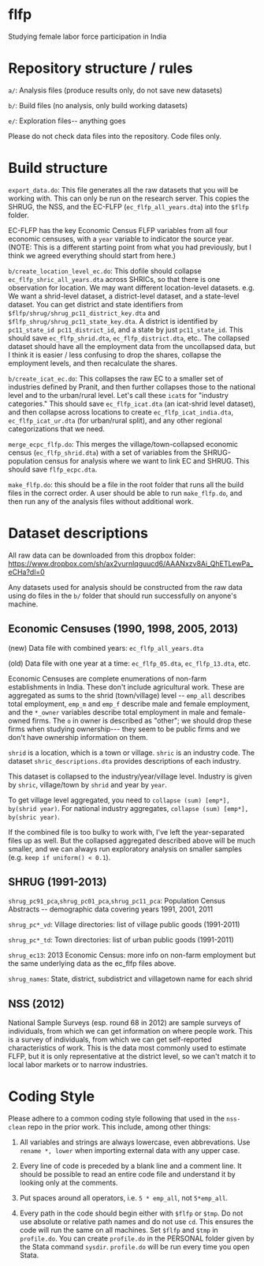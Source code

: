 # flfp
Studying female labor force participation in India

# Repository structure / rules

`a/`:  Analysis files (produce results only, do not save new datasets)

`b/`:  Build files (no analysis, only build working datasets)

`e/`:  Exploration files-- anything goes

Please do not check data files into the repository. Code files only.

# Build structure

`export_data.do`: This file generates all the raw datasets that you
will be working with. This can only be run on the research
server. This copies the SHRUG, the NSS, and the EC-FLFP
(`ec_flfp_all_years.dta`) into the `$flfp` folder.

EC-FLFP has the key Economic Census FLFP variables from all four
economic censuses, with a `year` variable to indicator the source
year. (NOTE: This is a different starting point from what you had
previously, but I think we agreed everything should start from here.)

`b/create_location_level_ec.do`: This dofile should collapse
`ec_flfp_shric_all_years.dta` across SHRICs, so that there is one
observation for location. We may want different location-level
datasets. e.g. We want a shrid-level dataset, a district-level
dataset, and a state-level dataset. You can get district and state
identifiers from `$flfp/shrug/shrug_pc11_district_key.dta` and
`$flfp_shrug/shrug_pc11_state_key.dta`. A district is identified by
`pc11_state_id pc11_district_id`, and a state by just `pc11_state_id`.
This should save `ec_flfp_shrid.dta`, `ec_flfp_district.dta`, etc..
The collapsed dataset should have all the employment data from the
uncollapsed data, but I think it is easier / less confusing to drop
the shares, collapse the employment levels, and then recalculate the
shares.

`b/create_icat_ec.do`: This collapses the raw EC to a smaller set of
industries defined by Pranit, and then further collapses those to the
national level and to the urban/rural level. Let's call these `icat`s
for "industry categories." This should save `ec_flfp_icat.dta` (an
icat-shrid level dataset), and then collapse across locations to
create `ec_flfp_icat_india.dta`, `ec_flfp_icat_ur.dta` (for
urban/rural split), and any other regional categorizations that we
need.

`merge_ecpc_flfp.do`: This merges the village/town-collapsed economic
census (`ec_flfp_shrid.dta`) with a set of variables from the
SHRUG-population census for analysis where we want to link EC and
SHRUG. This should save `flfp_ecpc.dta`.

`make_flfp.do`: this should be a file in the root folder that runs all
the build files in the correct order. A user should be able to run
`make_flfp.do`, and then run any of the analysis files without
additional work.

# Dataset descriptions

All raw data can be downloaded from this dropbox folder:
https://www.dropbox.com/sh/ax2vurnlqguucd6/AAANxzv8Ai_QhETLewPa_eCHa?dl=0

Any datasets used for analysis should be constructed from the raw data
using do files in the `b/` folder that should run successfully on
anyone's machine.

## Economic Censuses (1990, 1998, 2005, 2013)

(new) Data file with combined years: `ec_flfp_all_years.dta`

(old) Data file with one year at a time: `ec_flfp_05.dta`,
`ec_flfp_13.dta`, etc.

Economic Censuses are complete enumerations of non-farm establishments
in India. These don't include agricultural work. These are aggregated
as sums to the shrid (town/village) level -- `emp_all` describes total
employment, `emp_m` and `emp_f` describe male and female employment,
and the `*_owner` variables describe total employment in male and
female-owned firms. The `o` in owner is described as "other"; we
should drop these firms when studying ownership--- they seem to be
public firms and we don't have ownership information on them.

`shrid` is a location, which is a town or village. `shric` is an
industry code. The dataset `shric_descriptions.dta` provides
descriptions of each industry.

This dataset is collapsed to the industry/year/village
level. Industry is given by `shric`, village/town by `shrid` and year
by `year`.

To get village level aggregated, you need to `collapse (sum) [emp*],
by(shrid year)`. For national industry aggregates, `collapse (sum)
[emp*], by(shric year)`.

If the combined file is too bulky to work with, I've left the
year-separated files up as well. But the collapsed aggregated
described above will be much smaller, and we can always run
exploratory analysis on smaller samples (e.g. `keep if uniform() <
0.1`).

## SHRUG (1991-2013)

`shrug_pc91_pca`,`shrug_pc01_pca`,`shrug_pc11_pca`: Population Census Abstracts -- demographic data
covering years 1991, 2001, 2011

`shrug_pc*_vd`: Village directories: list of village public goods (1991-2011)

`shrug_pc*_td`: Town directories: list of urban public goods (1991-2011)

`shrug_ec13`: 2013 Economic Census: more info on non-farm
employment but the same underlying data as the ec_flfp files above.

`shrug_names`: State, district, subdistrict and villagetown name for
each shrid

## NSS (2012)

National Sample Surveys (esp. round 68 in 2012) are sample surveys of
individuals, from which we can get information on where people
work. This is a survey of individuals, from which we can get
self-reported characteristics of work. This is the data most commonly
used to estimate FLFP, but it is only representative at the district
level, so we can't match it to local labor markets or to narrow
industries.

# Coding Style

Please adhere to a common coding style following that used in the
`nss-clean` repo in the prior work. This include, among other things:

1. All variables and strings are always lowercase, even
   abbrevations. Use `rename *, lower` when importing external data
   with any upper case.

2. Every line of code is preceded by a blank line and a comment
   line. It should be possible to read an entire code file and
   understand it by looking only at the comments.
   
3. Put spaces around all operators, i.e. `5 * emp_all`, not
   `5*emp_all`.
   
4. Every path in the code should begin either with `$flfp` or
   `$tmp`. Do not use absolute or relative path names and do not use
   `cd`. This ensures the code will run the same on all machines. Set
   `$flfp` and `$tmp` in `profile.do`. You can create `profile.do` in
   the PERSONAL folder given by the Stata command
   `sysdir`. `profile.do` will be run every time you open Stata.
   
